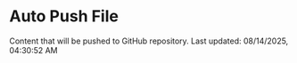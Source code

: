 # Auto Push File

Content that will be pushed to GitHub repository.
Last updated: 08/14/2025, 04:30:52 AM